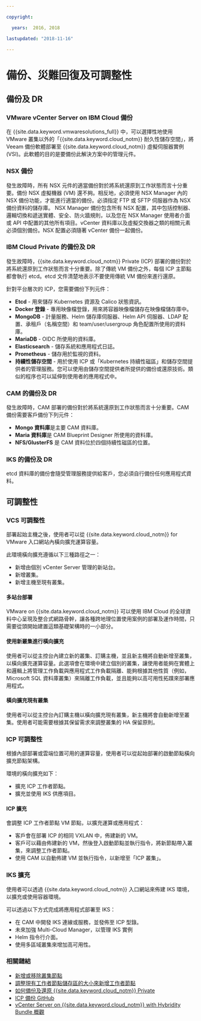 ```yaml
---

copyright:

  years:  2016, 2018

lastupdated: "2018-11-16"

---
```


# 備份、災難回復及可調整性

## 備份及 DR

###	VMware vCenter Server on IBM Cloud 備份

在 {{site.data.keyword.vmwaresolutions_full}} 中，可以選擇性地使用 VMware 叢集以外的「{{site.data.keyword.cloud_notm}} 耐久性儲存空間」，將 Veeam 備份軟體部署至 {{site.data.keyword.cloud_notm}} 虛擬伺服器實例 (VSI)。此軟體的目的是要備份此解決方案中的管理元件。

### NSX 備份

發生故障時，所有 NSX 元件的適當備份對於將系統還原到工作狀態而言十分重要。備份 NSX 虛擬機器 (VM) 還不夠。相反地，必須使用 NSX Manager 內的 NSX 備份功能，才能進行適當的備份。必須指定 FTP 或 SFTP 伺服器作為 NSX 備份資料的儲存庫。
NSX Manager 備份包含所有 NSX 配置，其中包括控制器、邏輯切換和遞送實體、安全、防火牆規則，以及您在 NSX Manager 使用者介面或 API 中配置的其他所有項目。vCenter 資料庫以及虛擬交換器之類的相關元素必須個別備份。NSX 配置必須隨著 vCenter 備份一起備份。

###	IBM Cloud Private 的備份及 DR

發生故障時，{{site.data.keyword.cloud_notm}} Private (ICP) 部署的備份對於將系統還原到工作狀態而言十分重要。除了傳統 VM 備份之外，每個 ICP 主節點都會執行 etcd。etcd 文件清楚地表示不要使用傳統 VM 備份來進行還原。

針對平台層次的 ICP，您需要備份下列元件：

-	**Etcd** - 用來儲存 Kubernetes 資源及 Calico 狀態資訊。
-	**Docker 登錄** - 專用映像檔登錄，用來將容器映像檔儲存在映像檔儲存庫中。
-	**MongoDB** - 計量服務、Helm 儲存庫伺服器、Helm API 伺服器、LDAP 配置、承租戶（名稱空間）和 team/user/usergroup 角色配置所使用的資料庫。
-	**MariaDB** - OIDC 所使用的資料庫。
-	**Elasticsearch** - 儲存系統和應用程式日誌。
-	**Prometheus** - 儲存用於監視的資料。
-	**持續性儲存空間** - 用於使用 ICP 或「Kubernetes 持續性磁區」和儲存空間提供者的管理服務。您可以使用由儲存空間提供者所提供的備份或還原技術。類似的程序也可以延伸到使用者的應用程式中。

###	CAM 的備份及 DR
發生故障時，CAM 部署的備份對於將系統還原到工作狀態而言十分重要。CAM 備份需要客戶備份下列元件：

-	**Mongo 資料庫**是主要 CAM 資料庫。
-	**Maria 資料庫**是 CAM Blueprint Designer 所使用的資料庫。
-	**NFS/GlusterFS** 是 CAM 資料位於四個持續性磁區的位置。

### IKS 的備份及 DR
etcd 資料庫的備份會隨受管理服務提供給客戶，您必須自行備份任何應用程式資料。

## 可調整性

### VCS 可調整性

部署起始主機之後，使用者可以從 {{site.data.keyword.cloud_notm}} for VMware 入口網站內橫向擴充運算容量。

此環境橫向擴充遵循以下三種路徑之一：

- 新增由個別 vCenter Server 管理的新站台。
- 新增叢集。
- 新增主機至現有叢集。

####	多站台部署
VMware on {{site.data.keyword.cloud_notm}} 可以使用 IBM Cloud 的全球資料中心呈現及整合式網路骨幹，讓各種跨地理位置使用案例的部署及運作時間，只需要從頭開始建置這類基礎架構時的一小部分。

####	使用新叢集進行橫向擴充
使用者可以從主控台內建立新的叢集、訂購主機，並且新主機將自動新增至叢集，以橫向擴充運算容量。此選項會在環境中建立個別的叢集，讓使用者能夠在實體上和邏輯上將管理工作負載與應用程式工作負載隔離、能夠根據其他性質（例如，Microsoft SQL 資料庫叢集）來隔離工作負載，並且能夠以高可用性拓蹼來部署應用程式。

####	橫向擴充現有叢集
使用者可以從主控台內訂購主機以橫向擴充現有叢集，新主機將會自動新增至叢集。使用者可能需要根據其保留需求來調整叢集的 HA 保留原則。

### ICP 可調整性
根據內部部署或雲端位置可用的運算容量，使用者可以從起始部署的啟動節點橫向擴充節點架構。

環境的橫向擴充如下：

- 擴充 ICP 工作者節點。
- 擴充並使用 IKS 供應項目。

####	ICP 擴充
會調整 ICP 工作者節點 VM 節點，以擴充運算或應用程式：

  - 客戶會在部署 ICP 的相同 VXLAN 中，佈建新的 VM。
  - 客戶可以藉由佈建新的 VM，然後登入啟動節點並執行指令，將新節點帶入叢集，來調整工作者節點。
  - 使用 CAM 以自動佈建 VM 並執行指令，以新增至「ICP 叢集」。

###  IKS 擴充
使用者可以透過 {{site.data.keyword.cloud_notm}} 入口網站來佈建 IKS 環境，以擴充或使用容器環境。

可以透過以下方式完成將應用程式部署至 IKS：

- 在 CAM 中開發 IKS 連線或服務，並發佈至 ICP 型錄。
- 未來加強 Multi-Cloud Manager，以管理 IKS 實例
- Helm 指令行介面。
- 使用多區域叢集來增加高可用性。

### 相關鏈結
* [新增或移除叢集節點](https://www.ibm.com/support/knowledgecenter/en/SSBS6K_2.1.0.3/installing/modify_cluster.html)
* [調整現有工作者節點儲存區的大小來新增工作者節點](../../../../containers/cs_clusters.html#resize_pool)
* [如何備份及還原 {{site.data.keyword.cloud_notm}} Private](https://medium.com/ibm-cloud/how-to-backup-and-restore-ibm-cloud-private-part-1-b6300dc1d7d8)
* [ICP 備份 GitHub](https://github.com/ibm-cloud-architecture/icp-backup/)
* [vCenter Server on {{site.data.keyword.cloud_notm}} with Hybridity Bundle 概觀](../vcs/vcs-hybridity-intro.html)
